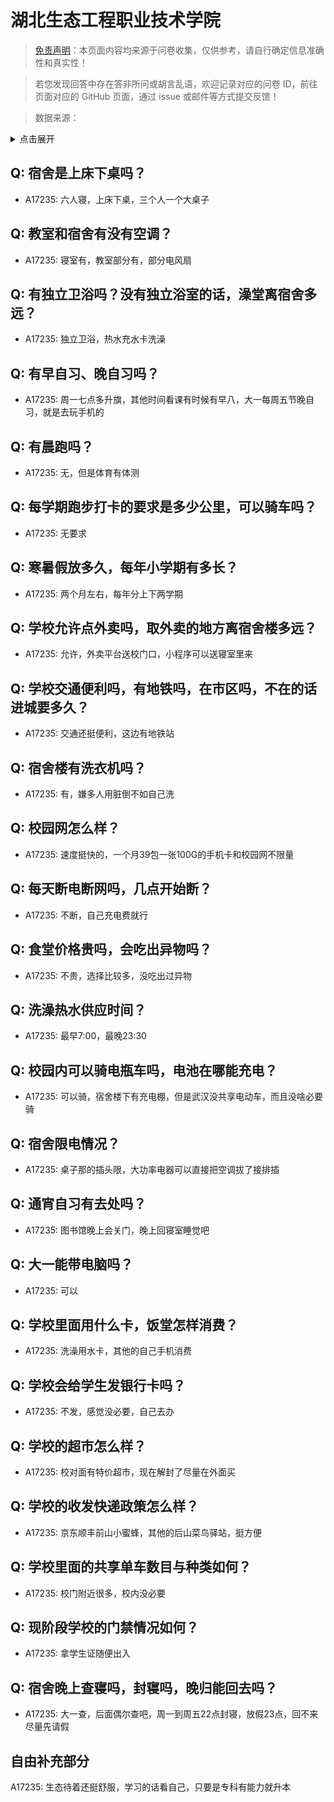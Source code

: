 # 湖北生态工程职业技术学院

> [免责声明](https://colleges.chat/#_3)：本页面内容均来源于问卷收集，仅供参考，请自行确定信息准确性和真实性！

> 若您发现回答中存在答非所问或胡言乱语，欢迎记录对应的问卷 ID，前往页面对应的 GitHub 页面，通过 issue 或邮件等方式提交反馈！

> 数据来源：

<details><summary>点击展开</summary>
<ul>
<li>A17235: 匿名 (2023 年 05 月)</li>
</ul>
</details>

## Q: 宿舍是上床下桌吗？

- A17235: 六人寝，上床下桌，三个人一个大桌子

## Q: 教室和宿舍有没有空调？

- A17235: 寝室有，教室部分有，部分电风扇

## Q: 有独立卫浴吗？没有独立浴室的话，澡堂离宿舍多远？

- A17235: 独立卫浴，热水充水卡洗澡

## Q: 有早自习、晚自习吗？

- A17235: 周一七点多升旗，其他时间看课有时候有早八，大一每周五节晚自习，就是去玩手机的

## Q: 有晨跑吗？

- A17235: 无，但是体育有体测

## Q: 每学期跑步打卡的要求是多少公里，可以骑车吗？

- A17235: 无要求

## Q: 寒暑假放多久，每年小学期有多长？

- A17235: 两个月左右，每年分上下两学期

## Q: 学校允许点外卖吗，取外卖的地方离宿舍楼多远？

- A17235: 允许，外卖平台送校门口，小程序可以送寝室里来

## Q: 学校交通便利吗，有地铁吗，在市区吗，不在的话进城要多久？

- A17235: 交通还挺便利，这边有地铁站

## Q: 宿舍楼有洗衣机吗？

- A17235: 有，嫌多人用脏倒不如自己洗

## Q: 校园网怎么样？

- A17235: 速度挺快的，一个月39包一张100G的手机卡和校园网不限量

## Q: 每天断电断网吗，几点开始断？

- A17235: 不断，自己充电费就行

## Q: 食堂价格贵吗，会吃出异物吗？

- A17235: 不贵，选择比较多，没吃出过异物

## Q: 洗澡热水供应时间？

- A17235: 最早7:00，最晚23:30

## Q: 校园内可以骑电瓶车吗，电池在哪能充电？

- A17235: 可以骑，宿舍楼下有充电棚，但是武汉没共享电动车，而且没啥必要骑

## Q: 宿舍限电情况？

- A17235: 桌子那的插头限，大功率电器可以直接把空调拔了接排插

## Q: 通宵自习有去处吗？

- A17235: 图书馆晚上会关门，晚上回寝室睡觉吧

## Q: 大一能带电脑吗？

- A17235: 可以

## Q: 学校里面用什么卡，饭堂怎样消费？

- A17235: 洗澡用水卡，其他的自己手机消费

## Q: 学校会给学生发银行卡吗？

- A17235: 不发，感觉没必要，自己去办

## Q: 学校的超市怎么样？

- A17235: 校对面有特价超市，现在解封了尽量在外面买

## Q: 学校的收发快递政策怎么样？

- A17235: 京东顺丰前山小蜜蜂，其他的后山菜鸟驿站，挺方便

## Q: 学校里面的共享单车数目与种类如何？

- A17235: 校门附近很多，校内没必要

## Q: 现阶段学校的门禁情况如何？

- A17235: 拿学生证随便出入

## Q: 宿舍晚上查寝吗，封寝吗，晚归能回去吗？

- A17235: 大一查，后面偶尔查吧，周一到周五22点封寝，放假23点，回不来尽量先请假

## 自由补充部分

A17235: 生态待着还挺舒服，学习的话看自己，只要是专科有能力就升本